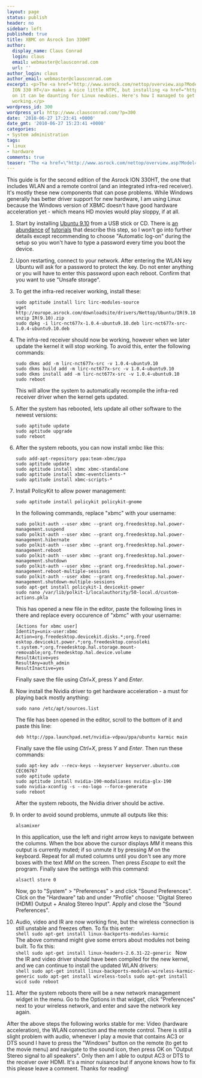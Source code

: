 ```yaml
---
layout: page
status: publish
header: no
sidebar: left
published: true
title: XBMC on Asrock Ion 330HT
author:
  display_name: Claus Conrad
  login: claus
  email: webmaster@clausconrad.com
  url: ''
author_login: claus
author_email: webmaster@clausconrad.com
excerpt: <p>The <a href="http://www.asrock.com/nettop/overview.asp?Model=ION%20330HT">Asrock
  ION 330 HT</a> makes a nice little HTPC, but installing <a href="http://xbmc.org/">XBMC</a>
  on it can be daunting for Linux newbies. Here's how I managed to get most everything
  working.</p>
wordpress_id: 300
wordpress_url: http://www.clausconrad.com/?p=300
date: '2010-06-27 17:23:41 +0000'
date_gmt: '2010-06-27 15:23:41 +0000'
categories:
- System administration
tags:
- linux
- hardware
comments: true
teaser: "The <a href=\"http://www.asrock.com/nettop/overview.asp?Model=ION%20330HT\">Asrock ION 330 HT</a> makes a nice little HTPC, but installing <a href=\"http://xbmc.org/\">XBMC</a> on it can be daunting for Linux newbies. Here's how I managed to get most everything working."
---
```

This guide is for the second edition of the Asrock ION 330HT, the one that includes WLAN and a remote control (and an integrated infra-red receiver). It's mostly these new components that can pose problems. While Windows generally has better driver support for new hardware, I am using Linux because the Windows version of XBMC doesn't have good hardware acceleration yet - which means HD movies would play sloppy, if at all.

1.  Start by installing [Ubuntu 9.10](http://ftp.ds.karen.hj.se/ubuntu-releases/karmic/ubuntu-9.10-desktop-i386.iso) from a USB stick or CD. There is [an](http://news.softpedia.com/news/Installing-Ubuntu-9-10-126370.shtml) [abundance](http://www.unixnewbie.org/how-to-install-ubuntu-9-10/) [of](http://www.youtube.com/watch?v=J4nJQfVknzg) [tutorials](http://www.youtube.com/watch?v=GHYKLlc4kXw) that describe this step, so I won't go into further details except recommending to choose "Automatic log-on" during the setup so you won't have to type a password every time you boot the device.
2.  Upon restarting, connect to your network. After entering the WLAN key Ubuntu will ask for a password to protect the key. Do not enter anything or you will have to enter this password upon each reboot. Confirm that you want to use "Unsafe storage".
3.  To get the infra-red receiver working, install these:  
    ```shell
    sudo aptitude install lirc lirc-modules-source
    wget http://europe.asrock.com/downloadsite/drivers/Nettop/Ubuntu/IR(9.10).zip
    unzip IR(9.10).zip
    sudo dpkg -i lirc-nct677x-1.0.4-ubuntu9.10.deb lirc-nct677x-src-1.0.4-ubuntu9.10.deb
    ```

4.  The infra-red receiver should now be working, however when we later update the kernel it will stop working. To avoid this, enter the following commands:  
    ```shell
    sudo dkms add -m lirc-nct677x-src -v 1.0.4-ubuntu9.10
    sudo dkms build add -m lirc-nct677x-src -v 1.0.4-ubuntu9.10
    sudo dkms install add -m lirc-nct677x-src -v 1.0.4-ubuntu9.10
    sudo reboot
    ```
    This will allow the system to automatically recompile the infra-red receiver driver when the kernel gets updated.

5.  After the system has rebooted, lets update all other software to the newest versions:  
    ```shell
    sudo aptitude update
    sudo aptitude upgrade
    sudo reboot
    ```

6.  After the system reboots, you can now install xmbc like this:  
    ```shell
    sudo add-apt-repository ppa:team-xbmc/ppa
    sudo aptitude update
    sudo aptitude install xbmc xbmc-standalone
    sudo aptitude install xbmc-eventclients-*
    sudo aptitude install xbmc-scripts-*
    ```

7.  Install PolicyKit to allow power management:  
    ```shell
    sudo aptitude install policykit policykit-gnome
    ```  
    
    In the following commands, replace "xbmc" with your username:  
    ```shell
    sudo polkit-auth --user xbmc --grant org.freedesktop.hal.power-management.suspend
    sudo polkit-auth --user xbmc --grant org.freedesktop.hal.power-management.hibernate
    sudo polkit-auth --user xbmc --grant org.freedesktop.hal.power-management.reboot
    sudo polkit-auth --user xbmc --grant org.freedesktop.hal.power-management.shutdown
    sudo polkit-auth --user xbmc --grant org.freedesktop.hal.power-management.reboot-multiple-sessions
    sudo polkit-auth --user xbmc --grant org.freedesktop.hal.power-management.shutdown-multiple-sessions
    sudo apt-get install policykit-1 devicekit-power
    sudo nano /var/lib/polkit-1/localauthority/50-local.d/custom-actions.pkla
    ```
    This has opened a new file in the editor, paste the following lines in there and replace every occurence of "xbmc" with your username:  
    ```
    [Actions for xbmc user]
    Identity=unix-user:xbmc
    Action=org.freedesktop.devicekit.disks.*;org.freed esktop.devicekit.power.*;org.freedesktop.consoleki t.system.*;org.freedesktop.hal.storage.mount-removable;org.freedesktop.hal.device.volume
    ResultActive=yes
    ResultAny=auth_admin
    ResultInactive=yes
    ```
    Finally save the file using _Ctrl+X_, press _Y_ and _Enter_.

8.  Now install the Nvidia driver to get hardware acceleration - a must for playing back mostly anything:
    ```shell
    sudo nano /etc/apt/sources.list
    ```
    The file has been opened in the editor, scroll to the bottom of it and paste this line:  
    ```
    deb http://ppa.launchpad.net/nvidia-vdpau/ppa/ubuntu karmic main
    ``` 
    Finally save the file using _Ctrl+X_, press _Y_ and _Enter_. Then run these commands:
    ```shell
    sudo apt-key adv --recv-keys --keyserver keyserver.ubuntu.com CEC06767
    sudo aptitude update
    sudo aptitude install nvidia-190-modaliases nvidia-glx-190
    sudo nvidia-xconfig -s --no-logo --force-generate
    sudo reboot
    ```
    After the system reboots, the Nvidia driver should be active.

9.  In order to avoid sound problems, unmute all outputs like this:  
    ```shell
    alsamixer
    ```
    In this application, use the left and right arrow keys to navigate between the columns. When the box above the cursor displays _MM_ it means this output is currently muted; if so unmute it by pressing _M_ on the keyboard. Repeat for all muted columns until you don't see any more boxes with the text _MM_ on the screen. Then press _Escape_ to exit the program. Finally save the settings with this command:  
    ```shell
    alsactl store 0
    ``` 
    Now, go to "System" > "Preferences" > and click "Sound Preferences". Click on the "Hardware" tab and under "Profile" choose: "Digital Stereo (HDMI) Output + Analog Stereo Input". Apply and close the "Sound Preferences".

10.  Audio, video and IR are now working fine, but the wireless connection is still unstable and freezes often. To fix this enter:  
    ```shell
    sudo apt-get install linux-backports-modules-karmic
    ```  
    The above command might give some errors about modules not being built. To fix this:  
    ```shell
    sudo apt-get install linux-headers-2.6.31-22-generic
    ``` 
    Now the IR and video driver should have been compiled for the new kernel, and we can continue to install the updated WLAN drivers:  
    ```shell
    sudo apt-get install linux-backports-modules-wireless-karmic-generic
    sudo apt-get install wireless-tools
    sudo apt-get install wicd
    sudo reboot
    ```

11.  After the system reboots there will be a new network management widget in the menu. Go to the Options in that widget, click "Preferences" next to your wireless network, and enter and save the network key again.

After the above steps the following works stable for me: Video (hardware acceleration), the WLAN connection and the remote control. There is still a slight problem with audio, whenever I play a movie that contains AC3 or DTS sound I have to press the "Windows" button on the remote (to get to the movie menu) and navigate to the sound icon, then press OK on "Output Stereo signal to all speakers". Only then am I able to output AC3 or DTS to the receiver over HDMI. It's a minor nuisance but if anyone knows how to fix this please leave a comment. Thanks for reading!
